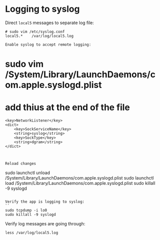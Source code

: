 
# Logging to syslog

Direct ```local5``` messages to separate log file:
```
# sudo vim /etc/syslog.conf
local5.*	/var/log/local5.log

Enable syslog to accept remote logging:
```
# sudo vim /System/Library/LaunchDaemons/com.apple.syslogd.plist
# add thius at the end of the file
	<key>NetworkListener</key>
	<dict>
		<key>SockServiceName</key>
		<string>syslog</string>
		<key>SockType</key>
		<string>dgram</string>
	</dict>
```


Reload changes
```
sudo launchctl unload /System/Library/LaunchDaemons/com.apple.syslogd.plist
sudo launchctl load /System/Library/LaunchDaemons/com.apple.syslogd.plist
sudo killall -9 syslogd
```

Verify the app is logging to syslog:
``
sudo tcpdump -i lo0
sudo killall -9 syslogd
```

Verify log messages are going through:
```
less /var/log/local5.log
```
